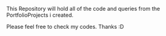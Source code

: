 This Repository will hold all of the code and queries from the PortfolioProjects i created.

Please feel free to check my codes.
Thanks :D

